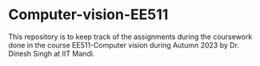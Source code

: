 # Computer-vision-EE511
This repository is to keep track of the assignments during the coursework done in the course EE511-Computer vision during Autumn 2023 by Dr. Dinesh Singh at IIT Mandi.
